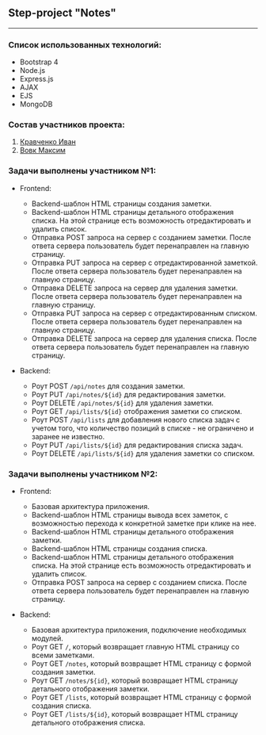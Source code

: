 ## Step-project "Notes"
---
### Список использованных технологий:
- Bootstrap 4
- Node.js
- Express.js
- AJAX
- EJS
- MongoDB

### Состав участников проекта:
1. [Кравченко Иван](https://github.com/Aivan-kr)
2. [Вовк Максим](https://github.com/maksym-vovk) 

### Задачи выполнены участником №1:
+ Frontend:
  + Backend-шаблон HTML страницы создания заметки.
  + Backend-шаблон HTML страницы детального отображения списка. На этой странице есть возможность отредактировать и удалить список.
  + Отправка POST запроса на сервер с созданием заметки. После ответа сервера пользователь будет перенаправлен на главную страницу.
  + Отправка PUT запроса на сервер с отредактированной заметкой. После ответа сервера пользователь будет перенаправлен на главную страницу.
  + Отправка DELETE запроса на сервер для удаления заметки. После ответа сервера пользователь будет перенаправлен на главную страницу.
  + Отправка PUT запроса на сервер с отредактированным списком. После ответа сервера пользователь будет перенаправлен на главную страницу.
  + Отправка DELETE запроса на сервер для удаления списка. После ответа сервера пользователь будет перенаправлен на главную страницу.

+ Backend:
  + Роут POST `/api/notes` для создания заметки.
  + Роут PUT `/api/notes/${id}` для редактирования заметки.
  + Роут DELETE `/api/notes/${id}` для удаления заметки.
  + Роут GET `/api/lists/${id}` отображения заметки со списком.
  + Роут POST `/api/lists` для добавления нового списка задач с учетом того, что количество позиций в списке - не ограничено и заранее не известно.
  + Роут PUT `/api/lists/${id}` для редактирования списка задач.
  + Роут DELETE `/api/lists/${id}` для удаления заметки со списком.

### Задачи выполнены участником №2:
+ Frontend:
  + Базовая архитектура приложения.
  + Backend-шаблон HTML страницы вывода всех заметок, с возможностью перехода к конкретной заметке при клике на нее.
  + Backend-шаблон HTML страницы детального отображения заметки.
  + Backend-шаблон HTML страницы создания списка.
  + Backend-шаблон HTML страницы детального отображения списка. На этой странице есть возможность отредактировать и удалить список.
  + Отправка POST запроса на сервер с созданием списка. После ответа сервера пользователь будет перенаправлен на главную страницу.
 

+ Backend:
  + Базовая архитектура приложения, подключение необходимых модулей.
  + Роут GET `/`, который возвращает главную HTML страницу со всеми заметками.
  + Роут GET `/notes`, который возвращает HTML страницу с формой создания заметки.
  + Роут GET `/notes/${id}`, который возвращает HTML страницу детального отображения заметки.
  + Роут GET `/lists`, который возвращает HTML страницу с формой создания списка.
  + Роут GET `/lists/${id}`, который возвращает HTML страницу детального отображения списка.
